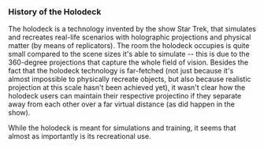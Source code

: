 ### History of the Holodeck
The holodeck is a technology invented by the show Star Trek, that simulates and recreates real-life scenarios with holographic projections and physical matter (by means of replicators). The room the holodeck occupies is quite small compared to the scene sizes it's able to simulate -- this is due to the 360-degree projections that capture the whole field of vision. Besides the fact that the holodeck technology is far-fetched (not just because it's almost impossible to physically recreate objects, but also because realistic projection at this scale hasn't been achieved yet), it wasn't clear how the holodeck users can maintain their respective projectino if they separate away from each other over a far virtual distance (as did happen in the show).

While the holodeck is meant for simulations and training, it seems that almost as importantly is its recreational use. 
